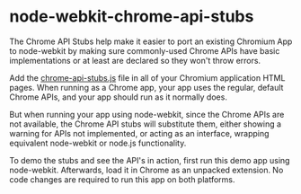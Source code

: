 node-webkit-chrome-api-stubs
============================

The Chrome API Stubs help make it easier to port an existing Chromium App to node-webkit by making sure commonly-used Chrome APIs have basic implementations or at least are declared so they won't throw errors.

Add the [chrome-api-stubs.js](https://github.com/jamesmortensen/node-webkit-chrome-api-stubs/blob/master/chrome-api-stubs.js) file in all of your Chromium application HTML pages. When running as a Chrome app, your app uses the regular, default Chrome APIs, and your app should run as it normally does. 

But when running your app using node-webkit, since the Chrome APIs are not available, the Chrome API stubs will substitute them, either showing a warning for APIs not implemented, or acting as an interface, wrapping equivalent node-webkit or node.js functionality. 

To demo the stubs and see the API's in action, first run this demo app using node-webkit. Afterwards, load it in Chrome as an unpacked extension. No code changes are required to run this app on both platforms.

